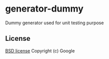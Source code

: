 generator-dummy
===============

Dummy generator used for unit testing purpose


## License

[BSD license](http://opensource.org/licenses/bsd-license.php)
Copyright (c) Google
